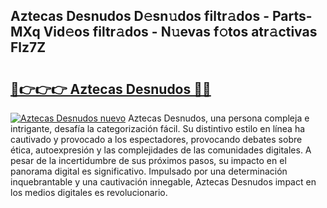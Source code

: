 ## Aztecas Desnudos D𝚎sn𝚞dos filtr𝚊dos - Parts-MXq Vid𝚎os filtr𝚊dos - N𝚞evas f𝚘tos atr𝚊ctivas Flz7Z

# <h2><a href="http://mb1ow9z.tromn.icu/?c=Aztecas+Desnudos">🔗👉👉👉 Aztecas Desnudos 🔗🔗</a></h2>

[![Aztecas Desnudos nuevo](https://i.imgur.com/pEAQMta.gif)](http://mb1ow9z.tromn.icu/?c=Aztecas+Desnudos)
Aztecas Desnudos, una persona compleja e intrigante, desafía la categorización fácil. Su distintivo estilo en línea ha cautivado y provocado a los espectadores, provocando debates sobre ética, autoexpresión y las complejidades de las comunidades digitales. A pesar de la incertidumbre de sus próximos pasos, su impacto en el panorama digital es significativo. Impulsado por una determinación inquebrantable y una cautivación innegable, Aztecas Desnudos impact en los medios digitales es revolucionario.
